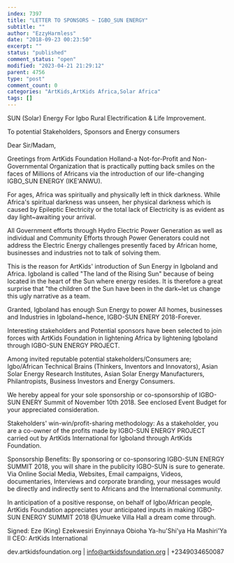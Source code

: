 ```yaml
---
index: 7397
title: "LETTER TO SPONSORS ~ IGBO_SUN ENERGY"
subtitle: ""
author: "EzzyHarmless"
date: "2018-09-23 00:23:50"
excerpt: ""
status: "published"
comment_status: "open"
modified: "2023-04-21 21:29:12"
parent: 4756
type: "post"
comment_count: 0
categories: "ArtKids,ArtKids Africa,Solar Africa"
tags: []
---
```

SUN (Solar) Energy For Igbo Rural Electrification & Life Improvement.

To potential Stakeholders, Sponsors and Energy consumers

Dear Sir/Madam,

Greetings from ArtKids Foundation Holland-a Not-for-Profit and Non-Governmental Organization that is practically putting back smiles on the faces of Millions of Africans via the introduction of our life-changing IGBO\_SUN ENERGY (IKE'ANWU).

For ages, Africa was spiritually and physically left in thick darkness. While Africa's spiritual darkness was unseen, her physical darkness which is caused by Epileptic Electricity or the total lack of Electricity is as evident as day light~awaiting your arrival.

All Government efforts through Hydro Electric Power Generation as well as individual and Community Efforts through Power Generators could not address the Electric Energy challenges presently faced by African home, businesses and industries not to talk of solving them.

This is the reason for ArtKids' introduction of Sun Energy in Igboland and Africa. Igboland is called "The land of the Rising Sun" because of being located in the heart of the Sun where energy resides. It is therefore a great surprise that "the children of the Sun have been in the dark~let us change this ugly narrative as a team.

Granted, Igboland has enough Sun Energy to power All homes, businesses and Industries in Igboland~hence, IGBO-SUN ENERY 2018-Forever.

Interesting stakeholders and Potential sponsors have been selected to join forces with ArtKids Foundation in lightening Africa by lightening Igboland through IGBO-SUN ENERGY PROJECT.

Among invited reputable potential stakeholders/Consumers are; Igbo/African Technical Brains (Thinkers, Inventors and Innovators), Asian Solar Energy Research Institutes, Asian Solar Energy Manufacturers, Philantropists, Business Investors and Energy Consumers.

We hereby appeal for your sole sponsorship or co-sponsorship of IGBO-SUN ENERY Summit of November 10th 2018. See enclosed Event Budget for your appreciated consideration.

Stakeholders' win-win/profit-sharing methodology:
As a stakeholder, you are a co-owner of the profits made by IGBO-SUN ENERGY PROJECT carried out by ArtKids International for Igboland through ArtKids Foundation.

Sponsorship Benefits:
By sponsoring or co-sponsoring IGBO-SUN ENERGY SUMMIT 2018, you will share in the publicity IGBO-SUN is sure to generate. Via Online Social Media, Websites, Email campaigns, Videos, documentaries, Interviews and corporate branding, your messages would be directly and indirectly sent to Africans and the International community.

In anticipation of a positive response, on behalf of Igbo/African people, ArtKids Foundation appreciates your anticipated inputs in making IGBO-SUN ENERGY SUMMIT 2018 @Umueke Villa Hall a dream come through.

Signed:
Eze (King) Ezekwesiri Enyinnaya Obioha
Ya-hu'Shi'ya Ha Mashiri'Ya II
CEO: ArtKids International

dev.artkidsfoundation.org | info@artkidsfoundation.org | +2349034650087